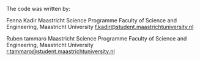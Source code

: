 
The code was written by:

Fenna Kadir 
Maastricht Science Programme
Faculty of Science and Engineering, Maastricht University
f.kadir@student.maastrichtuniversity.nl

Ruben tammaro
Maastricht Science Programme
Faculty of Science and Engineering, Maastricht University
r.tammaro@student.maastrichtuniversity.nl
